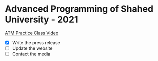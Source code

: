 # Advanced Programming of Shahed University - 2021
[ATM Practice Class Video](https://drive.google.com/file/d/1spYdtSIG4MMEMDVf2ZQMdiDg0FftCB9q/view?usp=sharing) 



- [x] Write the press release
- [ ] Update the website
- [ ] Contact the media
